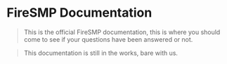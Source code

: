 # FireSMP Documentation

> This is the official FireSMP documentation, this is where you should come to see if your questions have been answered or not.

> This documentation is still in the works, bare with us.
